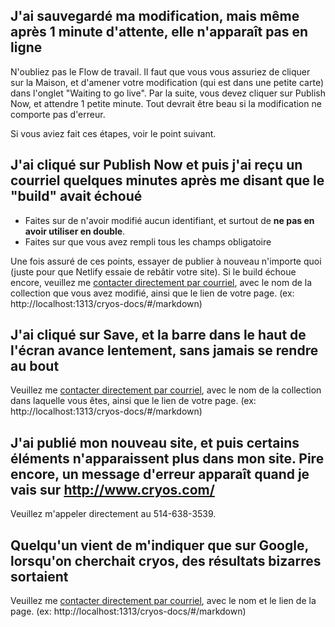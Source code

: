 ## J'ai sauvegardé ma modification, mais même après 1 minute d'attente, elle n'apparaît pas en ligne

N'oubliez pas le Flow de travail. Il faut que vous vous assuriez de cliquer sur la Maison, et d'amener votre modification (qui est dans une petite carte) dans l'onglet "Waiting to go live". Par la suite, vous devez cliquer sur Publish Now, et attendre 1 petite minute. Tout devrait être beau si la modification ne comporte pas d'erreur.

Si vous aviez fait ces étapes, voir le point suivant.

## J'ai cliqué sur Publish Now et puis j'ai reçu un courriel quelques minutes après me disant que le "build" avait échoué

- Faites sur de n'avoir modifié aucun identifiant, et surtout de **ne pas en avoir utiliser en double**.
- Faites sur que vous avez rempli tous les champs obligatoire

Une fois assuré de ces points, essayer de publier à nouveau n'importe quoi (juste pour que Netlify essaie de rebâtir votre site). Si le build échoue encore, veuillez me [contacter directement par courriel](mailto:felix.deblois@akiamarketing.ca), avec le nom de la collection que vous avez modifié, ainsi que le lien de votre page. (ex: http://localhost:1313/cryos-docs/#/markdown)

## J'ai cliqué sur Save, et la barre dans le haut de l'écran avance lentement, sans jamais se rendre au bout

Veuillez me [contacter directement par courriel](mailto:felix.deblois@akiamarketing.ca), avec le nom de la collection dans laquelle vous êtes, ainsi que le lien de votre page. (ex: http://localhost:1313/cryos-docs/#/markdown)

## J'ai publié mon nouveau site, et puis certains éléments n'apparaissent plus dans mon site. Pire encore, un message d'erreur apparaît quand je vais sur http://www.cryos.com/

Veuillez m'appeler directement au 514-638-3539.

## Quelqu'un vient de m'indiquer que sur Google, lorsqu'on cherchait cryos, des résultats bizarres sortaient

Veuillez me [contacter directement par courriel](mailto:felix.deblois@akiamarketing.ca), avec le nom et le lien de la page. (ex: http://localhost:1313/cryos-docs/#/markdown)

